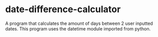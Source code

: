 # date-difference-calculator
A program that calculates the amount of days between 2 user inputted dates. 
This program uses the datetime module imported from python. 
